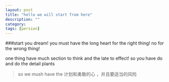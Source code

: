 ```yaml
---
layout: post
title: "hello we will start from here"
description: ""
category: 
tags: [persion]
---
```


###start you dream!
you must have the long heart for the right thing!
no for the wrong thing!

one thing have much section to think and the late to effect!
so you have do and do the detail plants

>so we mush have the 计划和勇敢的心 ，并且要适当的风险
